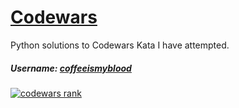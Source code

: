 # [Codewars](http://www.codewars.com/)
Python solutions to Codewars Kata I have attempted.

##### Username: [coffeeismyblood](https://www.codewars.com/users/coffeeismyblood)
[![codewars rank](https://www.codewars.com/users/coffeeismyblood/badges/large)](https://www.codewars.com/users/coffeeismyblood)  
